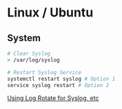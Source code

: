 # Linux / Ubuntu

## System

```bash
# Clear Syslog
> /var/log/syslog
```

```bash
# Restart Syslog Service
systemctl restart syslog # Option 1
service syslog restart # Option 2
```

[Using Log Rotate for Syslog, etc](https://stackoverflow.com/questions/35638219/ubuntu-large-syslog-and-kern-log-files?utm_source=pocket_mylist)
